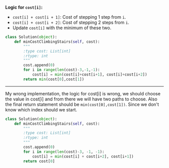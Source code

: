 **Logic for `cost[i]`:**

-   `cost[i] + cost[i + 1]`: Cost of stepping 1 step from `i`.
-   `cost[i] + cost[i + 2]`: Cost of stepping 2 steps from `i`.
-   Update `cost[i]` with the minimum of these two.
  
```python
class Solution(object):
    def minCostClimbingStairs(self, cost):
        """
        :type cost: List[int]
        :rtype: int
        """
        cost.append(0)
        for i in range(len(cost)-3,-1,-1):
            cost[i] = min(cost[i]+cost[i+1], cost[i]+cost[i+2])
        return min(cost[0],cost[1])
```
___
My wrong implementation, the logic for cost[i] is wrong, we should choose the value in cost[i] and from there we will have two paths to choose. Also the final return statement should be `min(cost[0],cost[1])`. Since we don't know which index should we start.
```python
class Solution(object):
    def minCostClimbingStairs(self, cost):
        """
        :type cost: List[int]
        :rtype: int
        """
        cost.append(0)
        for i in range(len(cost)-3, -1, -1):
            cost[i] = min(cost[i] + cost[i+2], cost[i+1])
        return cost[0]
```
